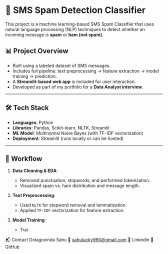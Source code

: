 # 📩 SMS Spam Detection Classifier

This project is a machine learning-based SMS Spam Classifier that uses natural language processing (NLP) techniques to detect whether an incoming message is **spam** or **ham (not spam)**.

## 📊 Project Overview

- Built using a labeled dataset of SMS messages.
- Includes full pipeline: text preprocessing → feature extraction → model training → prediction.
- A **Streamlit-based web app** is included for user interaction.
- Developed as part of my portfolio for a **Data Analyst interview**.

---

## 🛠️ Tech Stack

- **Languages**: Python  
- **Libraries**: Pandas, Scikit-learn, NLTK, Streamlit  
- **ML Model**: Multinomial Naive Bayes (with TF-IDF vectorization)  
- **Deployment**: Streamlit (runs locally or can be hosted)

---

## 🔄 Workflow

1. **Data Cleaning & EDA**:
   - Removed punctuation, stopwords, and performed tokenization.
   - Visualized spam vs. ham distribution and message length.

2. **Text Preprocessing**:
   - Used `NLTK` for stopword removal and lemmatization.
   - Applied `TF-IDF` vectorization for feature extraction.

3. **Model Training**:
   - Trai

📬 Contact
Dolagovinda Sahu
📧 sahulucky990@gmail.com
🔗 LinkedIn
🔗 GitHub
